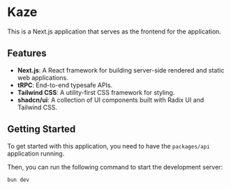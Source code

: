 # Kaze

This is a Next.js application that serves as the frontend for the application.

## Features

- **Next.js**: A React framework for building server-side rendered and static web applications.
- **tRPC**: End-to-end typesafe APIs.
- **Tailwind CSS**: A utility-first CSS framework for styling.
- **shadcn/ui**: A collection of UI components built with Radix UI and Tailwind CSS.

## Getting Started

To get started with this application, you need to have the `packages/api` application running.

Then, you can run the following command to start the development server:

```bash
bun dev
```
